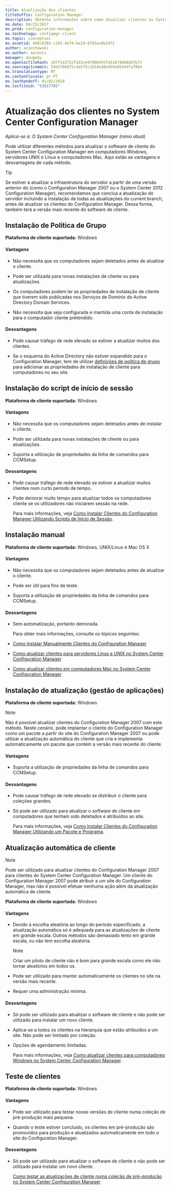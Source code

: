 ```yaml
---
title: Atualização dos clientes
titleSuffix: Configuration Manager
description: Obtenha informações sobre como atualizar clientes no System Center Configuration Manager.
ms.date: 04/23/2017
ms.prod: configuration-manager
ms.technology: configmgr-client
ms.topic: conceptual
ms.assetid: 446c83b5-c292-4e74-ba19-0792ac6b3472
author: aczechowski
ms.author: aaroncz
manager: dougeby
ms.openlocfilehash: 3d7f142752f2d3ce97986455fe516748b0d6fb72
ms.sourcegitcommit: 54e5786875c4e5f5c1b54e38ed59e96344faf9b4
ms.translationtype: MT
ms.contentlocale: pt-PT
ms.lasthandoff: 01/02/2019
ms.locfileid: "53817703"
---
```

# <a name="upgrade-clients-in-system-center-configuration-manager"></a>Atualização dos clientes no System Center Configuration Manager

*Aplica-se a: O System Center Configuration Manager (ramo atual)*

Pode utilizar diferentes métodos para atualizar o software de cliente do System Center Configuration Manager em computadores Windows, servidores UNIX e Linux e computadores Mac. Aqui estão as vantagens e desvantagens de cada método.  

> [!TIP]  
>  Se estiver a atualizar a infraestrutura do servidor a partir de uma versão anterior do \(como o Configuration Manager 2007 ou o System Center 2012 Configuration Manager\), recomendamos que conclua a atualização do servidor incluindo a instalação de todas as atualizações do current branch, antes de atualizar os clientes do Configuration Manager. Dessa forma, também terá a versão mais recente do software de cliente.  

## <a name="group-policy-installation"></a>Instalação de Política de Grupo  
 **Plataforma de cliente suportada:** Windows  

#### <a name="advantages"></a>Vantagens  

- Não necessita que os computadores sejam detetados antes de atualizar o cliente.  

- Pode ser utilizada para novas instalações de cliente ou para atualizações.  

- Os computadores podem ler as propriedades de instalação de cliente que tiverem sido publicadas nos Serviços de Domínio do Active Directory Domain Services.  

- Não necessita que seja configurada e mantida uma conta de instalação para o computador cliente pretendido.  

#### <a name="disadvantages"></a>Desvantagens  

- Pode causar tráfego de rede elevado se estiver a atualizar muitos dos clientes.  

- Se o esquema do Active Directory não estiver expandido para o Configuration Manager, tem de utilizar [definições de política de grupo](../../../../core/clients/deploy/deploy-clients-to-windows-computers.md#BKMK_ClientGP) para adicionar as propriedades de instalação de cliente para computadores no seu site.  


## <a name="logon-script-installation"></a>Instalação do script de início de sessão  
 **Plataforma de cliente suportada:** Windows  

#### <a name="advantages"></a>Vantagens  

- Não necessita que os computadores sejam detetados antes de instalar o cliente.  

- Pode ser utilizada para novas instalações de cliente ou para atualizações.  

- Suporta a utilização de propriedades da linha de comandos para CCMSetup.  

#### <a name="disadvantages"></a>Desvantagens  

- Pode causar tráfego de rede elevado se estiver a atualizar muitos clientes num curto período de tempo.  

- Pode demorar muito tempo para atualizar todos os computadores cliente se os utilizadores não iniciarem sessão na rede.  

  Para mais informações, veja [Como Instalar Clientes do Configuration Manager Utilizando Scripts de Início de Sessão](../../../../core/clients/deploy/deploy-clients-to-windows-computers.md#BKMK_ClientLogonScript).  

## <a name="manual-installation"></a>Instalação manual  
 **Plataforma de cliente suportada:** Windows, UNIX/Linux e Mac OS X  

#### <a name="advantages"></a>Vantagens  

- Não necessita que os computadores sejam detetados antes de atualizar o cliente.  

- Pode ser útil para fins de teste.  

- Suporta a utilização de propriedades da linha de comandos para CCMSetup.  

#### <a name="disadvantages"></a>Desvantagens  

- Sem automatização, portanto demorada.  

  Para obter mais informações, consulte os tópicos seguintes:  

- [Como Instalar Manualmente Clientes do Configuration Manager](../../../../core/clients/deploy/deploy-clients-to-windows-computers.md#BKMK_Manual)  

- [Como atualizar clientes para servidores Linux e UNIX no System Center Configuration Manager](../../../../core/clients/manage/upgrade/upgrade-clients-for-linux-and-unix-servers.md)  

- [Como atualizar clientes em computadores Mac no System Center Configuration Manager](../../../../core/clients/manage/upgrade/upgrade-clients-on-mac-computers.md)  

## <a name="upgrade-installation-application-management"></a>Instalação de atualização (gestão de aplicações)  
 **Plataforma de cliente suportada:** Windows  

> [!NOTE]  
>  Não é possível atualizar clientes do Configuration Manager 2007 com este método. Neste cenário, pode implantar o cliente do Configuration Manager como um pacote a partir do site do Configuration Manager 2007 ou pode utilizar a atualização automática do cliente que cria e implementa automaticamente um pacote que contém a versão mais recente do cliente.  

#### <a name="advantages"></a>Vantagens  

- Suporta a utilização de propriedades da linha de comandos para CCMSetup.  

#### <a name="disadvantages"></a>Desvantagens  

- Pode causar tráfego de rede elevado se distribuir o cliente para coleções grandes.  

- Só pode ser utilizado para atualizar o software de cliente em computadores que tenham sido detetados e atribuídos ao site.  

  Para mais informações, veja [Como Instalar Clientes do Configuration Manager Utilizando um Pacote e Programa](../../../../core/clients/deploy/deploy-clients-to-windows-computers.md#BKMK_ClientApp).  

## <a name="automatic-client-upgrade"></a>Atualização automática de cliente  

> [!NOTE]  
>  Pode ser utilizado para atualizar clientes do Configuration Manager 2007 para clientes do System Center Configuration Manager. Um cliente do Configuration Manager 2007 pode atribuir a um site do Configuration Manager, mas não é possível efetuar nenhuma ação além da atualização automática de cliente.  

 **Plataforma de cliente suportada:** Windows  

#### <a name="advantages"></a>Vantagens  

- Devido à escolha aleatória ao longo do período especificado, a atualização automática só é adequada para as atualizações de cliente em grande escala. Outros métodos são demasiado lento em grande escala, ou não tem escolha aleatória. 

    > [!Note]
    > Criar um piloto de cliente não é bom para grande escala como ele não tornar aleatórios em todos os.  
- Pode ser utilizado para manter automaticamente os clientes no site na versão mais recente.  

- Requer uma administração mínima.  

#### <a name="disadvantages"></a>Desvantagens  

- Só pode ser utilizado para atualizar o software de cliente e não pode ser utilizado para instalar um novo cliente.  

- Aplica-se a todos os clientes na hierarquia que estão atribuídos a um site. Não pode ser limitado por coleção.  

- Opções de agendamento limitadas.  

  Para mais informações, veja [Como atualizar clientes para computadores Windows no System Center Configuration Manager](../../../../core/clients/manage/upgrade/upgrade-clients-for-windows-computers.md).  

## <a name="client-testing"></a>Teste de clientes  
 **Plataforma de cliente suportada:** Windows  

#### <a name="advantages"></a>Vantagens  

- Pode ser utilizado para testar novas versões de cliente numa coleção de pré-produção mais pequena.  

- Quando o teste estiver concluído, os clientes em pré-produção são promovidos para produção e atualizados automaticamente em todo o site do Configuration Manager.  

#### <a name="disadvantages"></a>Desvantagens  

- Só pode ser utilizado para atualizar o software de cliente e não pode ser utilizado para instalar um novo cliente.  

  [Como testar as atualizações de cliente numa coleção de pré-produção no System Center Configuration Manager](../../../../core/clients/manage/upgrade/test-client-upgrades.md)  
